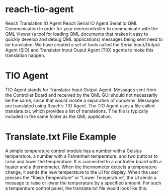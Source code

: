 # reach-tio-agent
Reach Translation IO Agent
Reach Serial IO Agent Serial to QML Communication In order for your microcontroller to communicate with the QML Viewer
(a tool for loading QML documents that makes it easy to quickly develop and debug QML applications) 
messages being sent need to be translated. 
We have created a set of tools called the Serial Input/Output Agent (SIO) and 
Translator Input Ouput Agent (TIO) agents to make this translation happen.

# TIO Agent

TIO Agent stands for Translator Input Output Agent. 
Messages sent from the Controller Board and received by the QML GUI should not necessarily be the same, 
since that would violate a separation of concerns.
Messages are translated using Reach’s TIO Agent. The TIO Agent uses a file called translate.txt, 
which provides a list of translations. T
he file is typically included in the same folder as the QML application.

# Translate.txt File Example

A simple temperature control module has a number with a Celsius temperature, 
a number with a Fahrenheit temperature, and two buttons to raise and lower the temperature. 
It is connected to a controller board with a heater and a thermometer. 
When the thermometer detects a temperature change, 
it sends the new temperature to the UI for display. 
When the user presses the “Raise Temperature” or “Lower Temperature”, 
the UI sends a message to raise or lower the temperature by a specified amount.
For such a temperature control panel, the translate.txt file would look like this:
